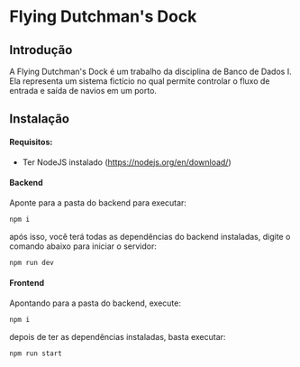 # Flying Dutchman's Dock

## Introdução

A Flying Dutchman's Dock é um trabalho da disciplina de Banco de Dados I. Ela representa um sistema fictício no qual permite controlar o fluxo de entrada e saída de navios em um porto.

## Instalação

#### Requisitos:

- Ter NodeJS instalado (https://nodejs.org/en/download/)

#### Backend

Aponte para a pasta do backend para executar:

```bash
npm i
```

após isso, você terá todas as dependências do backend instaladas, digite o comando abaixo para iniciar o servidor:

```bash
npm run dev
```

#### Frontend

Apontando para a pasta do backend, execute:

```bash
npm i
```

depois de ter as dependências instaladas, basta executar:


```bash
npm run start
```
